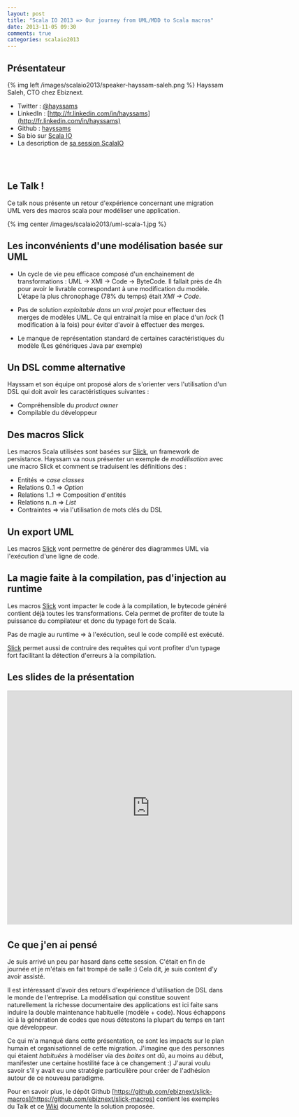 ```yaml
---
layout: post
title: "Scala IO 2013 => Our journey from UML/MDD to Scala macros"
date: 2013-11-05 09:30
comments: true
categories: scalaio2013
---
```


## Présentateur
{% img left /images/scalaio2013/speaker-hayssam-saleh.png %}
Hayssam Saleh, CTO chez Ebiznext.

* Twitter : [@hayssams](https://twitter.com/hayssams)
* LinkedIn : [http://fr.linkedin.com/in/hayssams](http://fr.linkedin.com/in/hayssams)
* Github : [hayssams](https://github.com/hayssams)
* Sa bio sur [Scala IO](http://scala.io/speakers/hayssam-saleh.html)
* La description de [sa session ScalaIO](http://scala.io/events/our-journey-from-umlmdd-to-scala-macros.html)

<br><br>
## Le Talk !
Ce talk nous présente un retour d'expérience concernant une migration UML vers des macros scala pour modéliser une application.

{% img center /images/scalaio2013/uml-scala-1.jpg %}

## Les inconvénients d'une modélisation basée sur UML

* Un cycle de vie peu efficace composé d'un enchainement de transformations : UML -> XMI -> Code -> ByteCode. Il fallait près de 4h pour avoir le livrable correspondant à une modification du modèle. L'étape la plus chronophage (78% du temps) était _XMI -> Code_.

* Pas de solution _exploitable dans un vrai projet_ pour effectuer des merges de modèles UML. Ce qui entrainait la mise en place d'un _lock_ (1 modification à la fois) pour éviter d'avoir à effectuer des merges.

* Le manque de représentation standard de certaines caractéristiques du modèle (Les génériques Java par exemple)

## Un DSL comme alternative
Hayssam et son équipe ont proposé alors de s'orienter vers l'utilisation d'un DSL qui doit avoir les caractéristiques suivantes :

* Compréhensible du _product owner_
* Compilable du développeur

## Des macros Slick
Les macros Scala utilisées sont basées sur [Slick](http://slick.typesafe.com/), un framework de persistance. Hayssam va nous présenter un exemple de _modélisation_ avec une macro Slick et comment se traduisent les définitions des :

* Entités => _case classes_
* Relations 0..1 => _Option_
* Relations 1..1 => Composition d'entités
* Relations n..n => _List_
* Contraintes => via l'utilisation de mots clés du DSL


## Un export UML
Les macros [Slick](http://slick.typesafe.com/) vont permettre de générer des diagrammes UML via l'exécution d'une ligne de code.

## La magie faite à la compilation, pas d'injection au runtime
Les macros [Slick](http://slick.typesafe.com/) vont impacter le code à la compilation, le bytecode généré contient déjà toutes les transformations. Cela permet de profiter de toute la puissance du compilateur et donc du typage fort de Scala.

Pas de magie au runtime => à l'exécution, seul le code compilé est exécuté.

[Slick](http://slick.typesafe.com/) permet aussi de contruire des requêtes qui vont profiter d'un typage fort facilitant la détection d'erreurs à la compilation. 

## Les slides de la présentation

<iframe src="http://www.slideshare.net/slideshow/embed_code/27545078" width="650" height="534" frameborder="0" marginwidth="0" marginheight="0" scrolling="no" style="border:1px solid #CCC;border-width:1px 1px 0;margin-bottom:5px" allowfullscreen> </iframe>

## Ce que j'en ai pensé
Je suis arrivé un peu par hasard dans cette session. C'était en fin de journée et je m'étais en fait trompé de salle :) Cela dit, je suis content d'y avoir assisté.

Il est intéressant d'avoir des retours d'expérience d'utilisation de DSL dans le monde de l'entreprise. La modélisation qui constitue souvent naturellement la richesse documentaire des applications est ici faite sans induire la double maintenance habituelle (modèle + code). Nous échappons ici à la génération de codes que nous détestons la plupart du temps en tant que développeur.

Ce qui m'a manqué dans cette présentation, ce sont les impacts sur le plan humain et organisationnel de cette migration. J'imagine que des personnes qui étaient _habituées_ à modéliser via des _boites_ ont dû, au moins au début, manifester une certaine hostilité face à ce changement :) J'aurai voulu savoir s'il y avait eu une stratégie particulière pour créer de l'adhésion autour de ce nouveau paradigme.

Pour en savoir plus, le dépôt Github [https://github.com/ebiznext/slick-macros](https://github.com/ebiznext/slick-macros) contient les exemples du Talk et ce [Wiki](https://github.com/ebiznext/slick-macros/wiki) documente la solution proposée.
